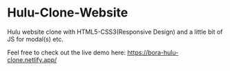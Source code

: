 # Hulu-Clone-Website
Hulu website clone with HTML5-CSS3(Responsive Design) and a little bit of JS for modal(s) etc.

Feel free to check out the live demo here: https://bora-hulu-clone.netlify.app/

